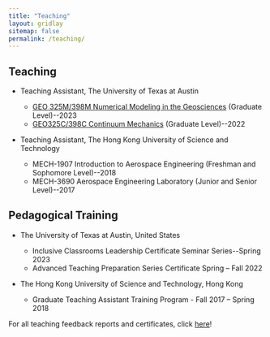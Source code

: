```yaml
---
title: "Teaching"
layout: gridlay
sitemap: false
permalink: /teaching/
---
```


## Teaching
* Teaching Assistant, The University of Texas at Austin
    * <a href='https://mhesse.github.io/numerical_modeling/' target='_blank'>GEO 325M/398M Numerical Modeling in the Geosciences</a> (Graduate Level)--2023
    * <a href='https://mhesse.github.io/continuum_mechanics/' target='_blank'>GEO325C/398C Continuum Mechanics</a> (Graduate Level)--2022

* Teaching Assistant, The Hong Kong University of Science and Technology
    * MECH-1907 Introduction to Aerospace Engineering (Freshman and Sophomore Level)--2018
    * MECH-3690 Aerospace Engineering Laboratory (Junior and Senior Level)--2017

## Pedagogical Training
* The University of Texas at Austin, United States
    * Inclusive Classrooms Leadership Certificate Seminar Series--Spring 2023
    * Advanced Teaching Preparation Series Certificate Spring – Fall 2022

* The Hong Kong University of Science and Technology, Hong Kong
    * Graduate Teaching Assistant Training Program - Fall 2017 – Spring 2018


For all teaching feedback reports and certificates, click <a href='https://drive.google.com/drive/folders/1_HPYIM1Yz24jhp3cxqTJcMBB9ihZlscK' target='_blank'>here</a>!
